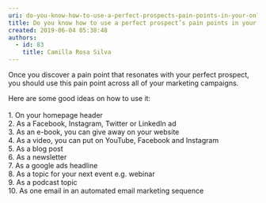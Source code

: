 ```yaml
---
uri: do-you-know-how-to-use-a-perfect-prospects-pain-points-in-your-online-marketing
title: Do you know how to use a perfect prospect’s pain points in your online marketing?
created: 2019-06-04 05:38:48
authors:
  - id: 83
    title: Camilla Rosa Silva
---
```





<span class='intro'> <p>

Once
you discover a pain point that resonates with your perfect prospect, you should use this
pain point across all of
your marketing campaigns.</p> </span>

<div>Here are some good ideas on how to use it&#58; </div><div><br></div><div>1.	On your homepage header <br></div><div>2.	As a Facebook, Instagram, Twitter or LinkedIn ad <br></div><div>3.	As an e-book, you can give away on your website <br></div><div>4.	As a video, you can put on YouTube, Facebook and Instagram <br></div><div>5.	As a blog post <br></div><div>6.	As a newsletter <br></div><div>7.	As a google ads headline <br></div><div>8.	As a topic for your next event e.g. webinar <br></div><div>9.	As a podcast topic <br></div><div>10.	As one email in an automated email marketing sequence</div><br>


